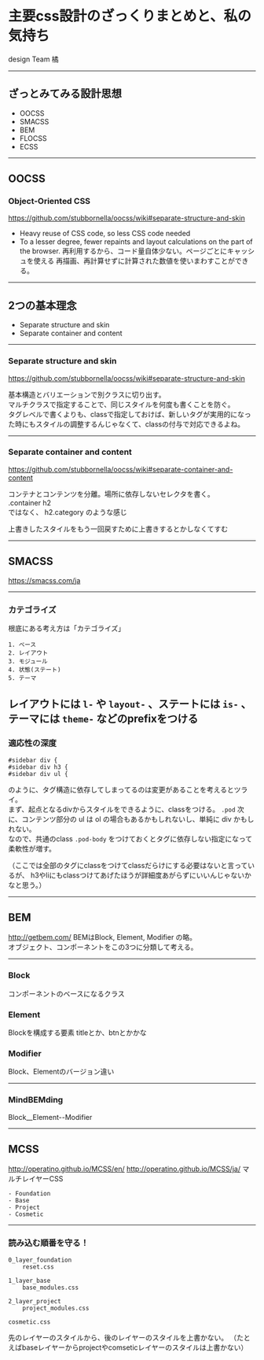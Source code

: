 # 主要css設計のざっくりまとめと、私の気持ち

design Team 橘

---

## ざっとみてみる設計思想

- OOCSS
- SMACSS
- BEM
- FLOCSS
- ECSS

---

## OOCSS

### Object-Oriented CSS
https://github.com/stubbornella/oocss/wiki#separate-structure-and-skin

- Heavy reuse of CSS code, so less CSS code needed
- To a lesser degree, fewer repaints and layout calculations on the part of the browser.
再利用するから、コード量自体少ない。ページごとにキャッシュを使える
再描画、再計算せずに計算された数値を使いまわすことができる。

---

## 2つの基本理念

- Separate structure and skin  
- Separate container and content  

---

### Separate structure and skin
https://github.com/stubbornella/oocss/wiki#separate-structure-and-skin

基本構造とバリエーションで別クラスに切り出す。  
マルチクラスで指定することで、同じスタイルを何度も書くことを防ぐ。  
タグレベルで書くよりも、classで指定しておけば、新しいタグが実用的になった時にもスタイルの調整するんじゃなくて、classの付与で対応できるよね。

---

### Separate container and content
https://github.com/stubbornella/oocss/wiki#separate-container-and-content

コンテナとコンテンツを分離。場所に依存しないセレクタを書く。  
.container h2  
ではなく、 
h2.category のような感じ

上書きしたスタイルをもう一回戻すために上書きするとかしなくてすむ

---

## SMACSS
https://smacss.com/ja

---

### カテゴライズ
根底にある考え方は「カテゴライズ」
```
1. ベース
2. レイアウト
3. モジュール
4. 状態(ステート)
5. テーマ
```
レイアウトには `l-` や `layout-` 、ステートには `is-` 、テーマには `theme-` などのprefixをつける
---

### 適応性の深度
```
#sidebar div {
#sidebar div h3 {
#sidebar div ul {
```
のように、タグ構造に依存してしまってるのは変更があることを考えるとツライ。  
まず、起点となるdivからスタイルをできるように、classをつける。 `.pod`
次に、コンテンツ部分の ul は ol の場合もあるかもしれないし、単純に div かもしれない。  
なので、共通のclass `.pod-body` をつけておくとタグに依存しない指定になって柔軟性が増す。

（ここでは全部のタグにclassをつけてclassだらけにする必要はないと言っているが、
h3やliにもclassつけてあげたほうが詳細度あがらずにいいんじゃないかなと思う。）

---

## BEM

http://getbem.com/
BEMはBlock, Element, Modifier の略。  
オブジェクト、コンポーネントをこの3つに分類して考える。

---

### Block
コンポーネントのベースになるクラス

### Element
Blockを構成する要素
titleとか、btnとかかな

### Modifier
Block、Elementのバージョン違い

---

### MindBEMding

Block__Element--Modifier

---

## MCSS
http://operatino.github.io/MCSS/en/
http://operatino.github.io/MCSS/ja/
マルチレイヤーCSS
```
- Foundation
- Base
- Project
- Cosmetic
```

---

### 読み込む順番を守る！
```
0_layer_foundation
    reset.css

1_layer_base
    base_modules.css

2_layer_project
    project_modules.css

cosmetic.css
```
先のレイヤーのスタイルから、後のレイヤーのスタイルを上書かない。
（たとえばbaseレイヤーからprojectやcomseticレイヤーのスタイルは上書かない）


